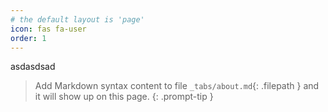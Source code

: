 ```yaml
---
# the default layout is 'page'
icon: fas fa-user
order: 1
---
```


asdasdsad

> Add Markdown syntax content to file `_tabs/about.md`{: .filepath } and it will show up on this page.
> {: .prompt-tip }
